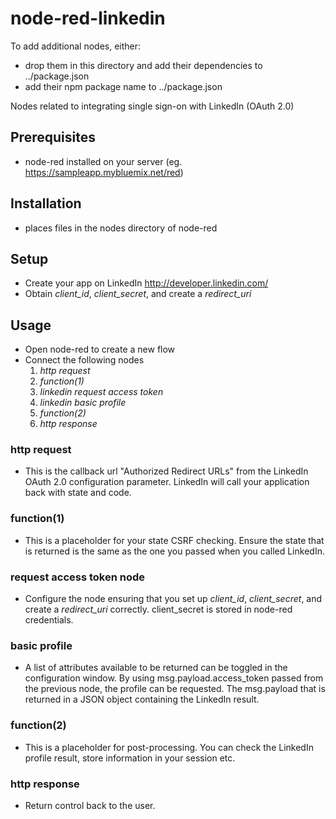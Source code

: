 # node-red-linkedin
To add additional nodes, either:
 - drop them in this directory and add their dependencies to ../package.json
 - add their npm package name to ../package.json

Nodes related to integrating single sign-on with LinkedIn (OAuth 2.0)

## Prerequisites
 - node-red installed on your server (eg. https://sampleapp.mybluemix.net/red)

## Installation
 - places files in the nodes directory of node-red
 
## Setup
 - Create your app on LinkedIn http://developer.linkedin.com/
 - Obtain *client_id*, *client_secret*, and create a *redirect_uri*
 
## Usage
 - Open node-red to create a new flow
 - Connect the following nodes
    1. *http request*
    2. *function(1)* 
    3. *linkedin request access token* 
    4. *linkedin basic profile*
    5. *function(2)*
    6. *http response*
 
 ### http request
 - This is the callback url "Authorized Redirect URLs" from the LinkedIn OAuth 2.0 configuration parameter.  LinkedIn will call your application back with state and code.

 ### function(1)
 - This is a placeholder for your state CSRF checking.  Ensure the state that is returned is the same as the one you passed when you called LinkedIn.

 ### request access token node
 - Configure the node ensuring that you set up  *client_id*, *client_secret*, and create a *redirect_uri* correctly.  client_secret is stored in node-red credentials.
 
 ### basic profile
 - A list of attributes available to be returned can be toggled in the configuration window.  By using msg.payload.access_token passed from the previous node, the profile can be requested.  The msg.payload that is returned in a JSON object containing the LinkedIn result.

 ### function(2)
 - This is a placeholder for post-processing.  You can check the LinkedIn profile result, store information in your session etc.

 ### http response
 - Return control back to the user.
